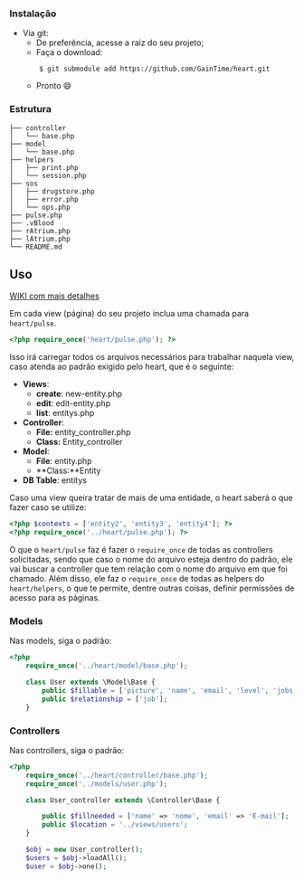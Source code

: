 ### Instalação

* Via git:
    - De preferência, acesse a raiz do seu projeto;
    - Faça o download:
    ```
        $ git submodule add https://github.com/GainTime/heart.git
    ```
    - Pronto :smile:

### Estrutura
```.
├── controller
│   └── base.php
├── model
│   └── base.php
├── helpers
│   ├── print.php
│   └── session.php
├── sos
│   ├── drugstore.php
│   ├── error.php
│   └── ops.php
├── pulse.php
├── .vBlood
├── rAtrium.php
├── lAtrium.php
└── README.md
```

## Uso
[WIKI com mais detalhes](https://github.com/GainTime/heart/wiki)

Em cada view (página) do seu projeto inclua uma chamada para  `heart/pulse`.
```php
<?php require_once('heart/pulse.php'); ?>
```
Isso irá carregar todos os arquivos necessários para trabalhar naquela view, caso atenda ao padrão exigido pelo heart, que é o seguinte:
- **Views**:
  - **create**: new-entity.php
  - **edit**: edit-entity.php
  - **list**: entitys.php
- **Controller**:
  - **File:** entity_controller.php
  - **Class:** Entity_controller
- **Model**:
  - **File**: entity.php
  - **Class:**Entity
- **DB Table**: entitys

Caso uma view queira tratar de mais de uma entidade, o heart saberá o que fazer caso se utilize:
```php
<?php $contexts = ['entity2', 'entity3', 'entity4']; ?>
<?php require_once('../heart/pulse.php'); ?>
```

O que o `heart/pulse` faz é fazer o `require_once` de todas as controllers solicitadas, sendo que caso o nome do arquivo esteja dentro do padrão, ele vai buscar a controller que tem relação com o nome do arquivo em que foi chamado. Além disso, ele faz o `require_once` de todas as helpers do `heart/helpers`, o que te permite, dentre outras coisas, definir permissões de acesso para as páginas.
### Models
Nas models, siga o padrão:
```php
<?php
    require_once('../heart/model/base.php');

    class User extends \Model\Base {
        public $fillable = ['picture', 'name', 'email', 'level', 'jobs_id'];
        public $relationship = ['job'];
    }

```
### Controllers
Nas controllers, siga o padrão:
```php
<?php
    require_once('../heart/controller/base.php');
    require_once('../models/user.php');

    class User_controller extends \Controller\Base {

        public $fillneeded = ['name' => 'nome', 'email' => 'E-mail'];
        public $location = '../views/users';
    }

    $obj = new User_controller();
    $users = $obj->loadAll();
    $user = $obj->one();
```
